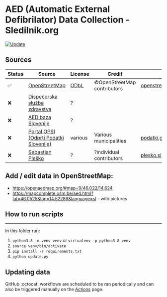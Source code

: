 # AED (Automatic External Defibrilator) Data Collection - Sledilnik.org

[![Update](https://github.com/sledilnik/aed-data/actions/workflows/update.yml/badge.svg)](https://github.com/sledilnik/aed-data/actions/workflows/update.yml)

## Sources

| Status             | Source                                                              | License                                         | Credit                      | Local data                                                               | Links                                                                                                                                                              |
|--------------------|---------------------------------------------------------------------|-------------------------------------------------|-----------------------------|--------------------------------------------------------------------------|--------------------------------------------------------------------------------------------------------------------------------------------------------------------|
| :white_check_mark: | [OpenStreetMap](https://openstreetmap.org)                          | [ODbL](https://www.openstreetmap.org/copyright) | ©OpenStreetMap contributors | [openstreetmap.org/slovenia.csv](sources/openstreetmap.org/slovenia.csv) | [`emergency=defibrillator`](https://wiki.openstreetmap.org/wiki/Tag:emergency%3Ddefibrillator), [Overpass API](https://overpass-turbo.eu/s/1eNQ)                   |
| :x:                | [Dispečerska služba zdravstva](https://www.dsz.si/index.php/sl/aed) | ?                                               |                             |                                                                          |                                                                                                                                                                    |
| :x:                | [AED baza Slovenije](https://aed-baza.si/)                          | ?                                               |                             |                                                                          |                                                                                                                                                                    |
| :x:                | [Portal OPSI (Odprti Podatki Slovenije)](https://podatki.gov.si)    | various                                         | Various municipalities      | [podatki.gov.si](sources/podatki.gov.si/)                                | [API](https://podatki.gov.si/api/view/store/apis/info?name=OPSI_osnovni&version=2.2.3&provider=admin), [search](https://podatki.gov.si/data/search?s=defibrilator) |
| :x:                | [Sebastian Pleško](https://plesko.si/aed/)                          | ?                                               | ?individual contributors    | [plesko.si](sources/plesko.si/)                                          | [CSV](https://plesko.si/aed/db.csv)                                                                                                                                |

## Add / edit data in OpenStreetMap:

* https://openaedmap.org/#map=9/46.022/14.624
* https://mapcomplete.osm.be/aed.html?lat=46.0525&lon=14.52289&language=sl - with pictures

## How to run scripts

___
In this folder run:

1. `python3.8 -m venv venv` or `virtualenv -p python3.8 venv`
2. `source venv/bin/activate`
3. `pip install -r requirements.txt`
4. `python update.py`

## Updating data

GitHub :octocat: workflows are scheduled to be ran periodically and can also be triggered manually on the [Actions](https://github.com/sledilnik/aed-data/actions) page.
